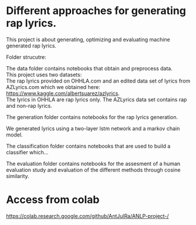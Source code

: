 # Different approaches for generating rap lyrics.

This project is about generating, optimizing and evaluating machine generated rap lyrics. 

Folder strucutre:

The data folder contains notebooks that obtain and preprocess data.   
This project uses two datasets:  
The rap lyrics provided on OHHLA.com and an edited data set of lyrics from AZLyrics.com which we obtained here: https://www.kaggle.com/albertsuarez/azlyrics.  
The lyrics in OHHLA are rap lyrics only. The AZLyrics data set contains rap and non-rap lyrics. 

The generation folder contains notebooks for the rap lyrics generation.  

We generated lyrics using a two-layer lstm network and a markov chain model.

The classification folder contains notebooks that are used to build a classifier which...

The evaluation folder contains notebooks for the assesment of a human evaluation study and evaluation of the different methods through cosine similarity. 


# Access from colab
https://colab.research.google.com/github/AntJulRa/ANLP-project-/
